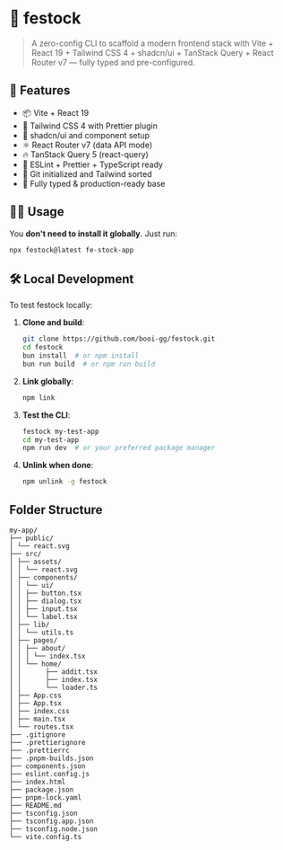 # 🧰 festock

> A zero-config CLI to scaffold a modern frontend stack with Vite + React 19 + Tailwind CSS 4 + shadcn/ui + TanStack Query + React Router v7 — fully typed and pre-configured.

## 🚀 Features

- 📦 Vite + React 19
- 🎨 Tailwind CSS 4 with Prettier plugin
- 🧱 shadcn/ui and component setup
- ⚛️ React Router v7 (data API mode)
- 🔥 TanStack Query 5 (react-query)
- 💅 ESLint + Prettier + TypeScript ready
- 🔧 Git initialized and Tailwind sorted
- 🎯 Fully typed & production-ready base

## 🧑‍💻 Usage

You **don't need to install it globally**. Just run:

```bash
npx festock@latest fe-stock-app
```

## 🛠️ Local Development

To test festock locally:

1. **Clone and build**:
   ```bash
   git clone https://github.com/booi-gg/festock.git
   cd festock
   bun install  # or npm install
   bun run build  # or npm run build
   ```

2. **Link globally**:
   ```bash
   npm link
   ```

3. **Test the CLI**:
   ```bash
   festock my-test-app
   cd my-test-app
   npm run dev  # or your preferred package manager
   ```

4. **Unlink when done**:
   ```bash
   npm unlink -g festock
   ```

## Folder Structure

```text
my-app/
├── public/
│ └── react.svg
├── src/
│ ├── assets/
│ │ └── react.svg
│ ├── components/
│ │ └── ui/
│ │ ├── button.tsx
│ │ ├── dialog.tsx
│ │ ├── input.tsx
│ │ └── label.tsx
│ ├── lib/
│ │ └── utils.ts
│ ├── pages/
│ │ ├── about/
│ │ │ └── index.tsx
│ │ └── home/
│ │      ├── addit.tsx
│ │      ├── index.tsx
│ │      └── loader.ts
│ ├── App.css
│ ├── App.tsx
│ ├── index.css
│ ├── main.tsx
│ └── routes.tsx
├── .gitignore
├── .prettierignore
├── .prettierrc
├── .pnpm-builds.json
├── components.json
├── eslint.config.js
├── index.html
├── package.json
├── pnpm-lock.yaml
├── README.md
├── tsconfig.json
├── tsconfig.app.json
├── tsconfig.node.json
└── vite.config.ts

```
